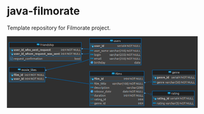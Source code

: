 # java-filmorate
Template repository for Filmorate project.

![filmorate2 - public.png](src%2Fmain%2Fresources%2Ffilmorate2%20-%20public.png)

